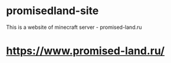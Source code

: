 # promisedland-site
This is a website of minecraft server - promised-land.ru

# https://www.promised-land.ru/
